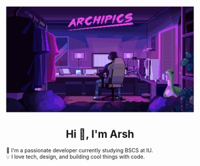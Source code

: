 ![banner](https://raw.githubusercontent.com/Arsh-Imtiaz/Gif/main/ezgif.com-effects.gif)
<h1 align="center">Hi 👋, I'm Arsh</h1>

🚀 I'm a passionate developer currently studying BSCS at IU.  
💡 I love tech, design, and building cool things with code.

